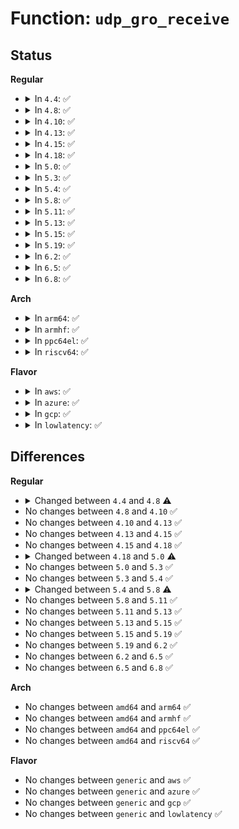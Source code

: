 # Function: <code>udp_gro_receive</code>

## Status
<b>Regular</b>
<ul>
<li>
<details>
<summary>In <code>4.4</code>: ✅</summary>

```c
struct sk_buff **udp_gro_receive(struct sk_buff **head, struct sk_buff *skb, struct udphdr *uh);
```

**Collision:** Unique Global

**Inline:** No

**Transformation:** False

**Instances:**

```
In net/ipv4/udp_offload.c (ffffffff8178b460)
Location: net/ipv4/udp_offload.c:293
Inline: False
Direct callers:
  - net/ipv4/udp_offload.c:udp4_gro_receive
  - net/ipv6/udp_offload.c:udp6_gro_receive
```
**Symbols:**

```
ffffffff8178b460-ffffffff8178b582: udp_gro_receive (STB_GLOBAL)
```
</details>
</li>
<li>
<details>
<summary>In <code>4.8</code>: ✅</summary>

```c
struct sk_buff **udp_gro_receive(struct sk_buff **head, struct sk_buff *skb, struct udphdr *uh, udp_lookup_t lookup);
```

**Collision:** Unique Global

**Inline:** No

**Transformation:** False

**Instances:**

```
In net/ipv4/udp_offload.c (ffffffff817f84e0)
Location: net/ipv4/udp_offload.c:250
Inline: False
Direct callers:
  - net/ipv4/udp_offload.c:udp4_gro_receive
  - net/ipv6/udp_offload.c:udp6_gro_receive
```
**Symbols:**

```
ffffffff817f84e0-ffffffff817f8623: udp_gro_receive (STB_GLOBAL)
```
</details>
</li>
<li>
<details>
<summary>In <code>4.10</code>: ✅</summary>

```c
struct sk_buff **udp_gro_receive(struct sk_buff **head, struct sk_buff *skb, struct udphdr *uh, udp_lookup_t lookup);
```

**Collision:** Unique Global

**Inline:** No

**Transformation:** False

**Instances:**

```
In net/ipv4/udp_offload.c (ffffffff81829390)
Location: net/ipv4/udp_offload.c:252
Inline: False
Direct callers:
  - net/ipv4/udp_offload.c:udp4_gro_receive
  - net/ipv6/udp_offload.c:udp6_gro_receive
```
**Symbols:**

```
ffffffff81829390-ffffffff818294e0: udp_gro_receive (STB_GLOBAL)
```
</details>
</li>
<li>
<details>
<summary>In <code>4.13</code>: ✅</summary>

```c
struct sk_buff **udp_gro_receive(struct sk_buff **head, struct sk_buff *skb, struct udphdr *uh, udp_lookup_t lookup);
```

**Collision:** Unique Global

**Inline:** No

**Transformation:** False

**Instances:**

```
In net/ipv4/udp_offload.c (ffffffff8184ab50)
Location: net/ipv4/udp_offload.c:255
Inline: False
Direct callers:
  - net/ipv4/udp_offload.c:udp4_gro_receive
  - net/ipv6/udp_offload.c:udp6_gro_receive
```
**Symbols:**

```
ffffffff8184ab50-ffffffff8184ac94: udp_gro_receive (STB_GLOBAL)
```
</details>
</li>
<li>
<details>
<summary>In <code>4.15</code>: ✅</summary>

```c
struct sk_buff **udp_gro_receive(struct sk_buff **head, struct sk_buff *skb, struct udphdr *uh, udp_lookup_t lookup);
```

**Collision:** Unique Global

**Inline:** No

**Transformation:** False

**Instances:**

```
In net/ipv4/udp_offload.c (ffffffff818ca7f0)
Location: net/ipv4/udp_offload.c:247
Inline: False
Direct callers:
  - net/ipv4/udp_offload.c:udp4_gro_receive
  - net/ipv6/udp_offload.c:udp6_gro_receive
```
**Symbols:**

```
ffffffff818ca7f0-ffffffff818ca939: udp_gro_receive (STB_GLOBAL)
```
</details>
</li>
<li>
<details>
<summary>In <code>4.18</code>: ✅</summary>

```c
struct sk_buff **udp_gro_receive(struct sk_buff **head, struct sk_buff *skb, struct udphdr *uh, udp_lookup_t lookup);
```

**Collision:** Unique Global

**Inline:** No

**Transformation:** False

**Instances:**

```
In net/ipv4/udp_offload.c (ffffffff81920360)
Location: net/ipv4/udp_offload.c:346
Inline: False
Direct callers:
  - net/ipv4/udp_offload.c:udp4_gro_receive
  - net/ipv6/udp_offload.c:udp6_gro_receive
```
**Symbols:**

```
ffffffff81920360-ffffffff819204b1: udp_gro_receive (STB_GLOBAL)
```
</details>
</li>
<li>
<details>
<summary>In <code>5.0</code>: ✅</summary>

```c
struct sk_buff *udp_gro_receive(struct list_head *head, struct sk_buff *skb, struct udphdr *uh, udp_lookup_t lookup);
```

**Collision:** Unique Global

**Inline:** No

**Transformation:** False

**Instances:**

```
In net/ipv4/udp_offload.c (ffffffff8194f050)
Location: net/ipv4/udp_offload.c:397
Inline: False
Direct callers:
  - net/ipv4/udp_offload.c:udp4_gro_receive
  - net/ipv6/udp_offload.c:udp6_gro_receive
```
**Symbols:**

```
ffffffff8194f050-ffffffff8194f2f4: udp_gro_receive (STB_GLOBAL)
```
</details>
</li>
<li>
<details>
<summary>In <code>5.3</code>: ✅</summary>

```c
struct sk_buff *udp_gro_receive(struct list_head *head, struct sk_buff *skb, struct udphdr *uh, udp_lookup_t lookup);
```

**Collision:** Unique Global

**Inline:** No

**Transformation:** False

**Instances:**

```
In net/ipv4/udp_offload.c (ffffffff819b3840)
Location: net/ipv4/udp_offload.c:406
Inline: False
Direct callers:
  - net/ipv4/udp_offload.c:udp4_gro_receive
  - net/ipv6/udp_offload.c:udp6_gro_receive
```
**Symbols:**

```
ffffffff819b3840-ffffffff819b3b3f: udp_gro_receive (STB_GLOBAL)
```
</details>
</li>
<li>
<details>
<summary>In <code>5.4</code>: ✅</summary>

```c
struct sk_buff *udp_gro_receive(struct list_head *head, struct sk_buff *skb, struct udphdr *uh, udp_lookup_t lookup);
```

**Collision:** Unique Global

**Inline:** No

**Transformation:** False

**Instances:**

```
In net/ipv4/udp_offload.c (ffffffff819ea570)
Location: net/ipv4/udp_offload.c:406
Inline: False
Direct callers:
  - net/ipv4/udp_offload.c:udp4_gro_receive
  - net/ipv6/udp_offload.c:udp6_gro_receive
```
**Symbols:**

```
ffffffff819ea570-ffffffff819ea86f: udp_gro_receive (STB_GLOBAL)
```
</details>
</li>
<li>
<details>
<summary>In <code>5.8</code>: ✅</summary>

```c
struct sk_buff *udp_gro_receive(struct list_head *head, struct sk_buff *skb, struct udphdr *uh, struct sock *sk);
```

**Collision:** Unique Global

**Inline:** No

**Transformation:** False

**Instances:**

```
In net/ipv4/udp_offload.c (ffffffff81ad82d0)
Location: net/ipv4/udp_offload.c:447
Inline: False
Direct callers:
  - net/ipv4/udp_offload.c:udp4_gro_receive
  - net/ipv6/udp_offload.c:udp6_gro_receive
```
**Symbols:**

```
ffffffff81ad82d0-ffffffff81ad84cf: udp_gro_receive (STB_GLOBAL)
```
</details>
</li>
<li>
<details>
<summary>In <code>5.11</code>: ✅</summary>

```c
struct sk_buff *udp_gro_receive(struct list_head *head, struct sk_buff *skb, struct udphdr *uh, struct sock *sk);
```

**Collision:** Unique Global

**Inline:** No

**Transformation:** False

**Instances:**

```
In net/ipv4/udp_offload.c (ffffffff81ae57a0)
Location: net/ipv4/udp_offload.c:509
Inline: False
Direct callers:
  - net/ipv4/udp_offload.c:udp4_gro_receive
  - net/ipv6/udp_offload.c:udp6_gro_receive
```
**Symbols:**

```
ffffffff81ae57a0-ffffffff81ae59a5: udp_gro_receive (STB_GLOBAL)
```
</details>
</li>
<li>
<details>
<summary>In <code>5.13</code>: ✅</summary>

```c
struct sk_buff *udp_gro_receive(struct list_head *head, struct sk_buff *skb, struct udphdr *uh, struct sock *sk);
```

**Collision:** Unique Global

**Inline:** No

**Transformation:** False

**Instances:**

```
In net/ipv4/udp_offload.c (ffffffff81ad0a80)
Location: net/ipv4/udp_offload.c:509
Inline: False
Direct callers:
  - net/ipv4/udp_offload.c:udp4_gro_receive
  - net/ipv6/udp_offload.c:udp6_gro_receive
```
**Symbols:**

```
ffffffff81ad0a80-ffffffff81ad0c9e: udp_gro_receive (STB_GLOBAL)
```
</details>
</li>
<li>
<details>
<summary>In <code>5.15</code>: ✅</summary>

```c
struct sk_buff *udp_gro_receive(struct list_head *head, struct sk_buff *skb, struct udphdr *uh, struct sock *sk);
```

**Collision:** Unique Global

**Inline:** No

**Transformation:** False

**Instances:**

```
In net/ipv4/udp_offload.c (ffffffff81b8f4a0)
Location: net/ipv4/udp_offload.c:509
Inline: False
Direct callers:
  - net/ipv4/udp_offload.c:udp4_gro_receive
  - net/ipv6/udp_offload.c:udp6_gro_receive
```
**Symbols:**

```
ffffffff81b8f4a0-ffffffff81b8f6be: udp_gro_receive (STB_GLOBAL)
```
</details>
</li>
<li>
<details>
<summary>In <code>5.19</code>: ✅</summary>

```c
struct sk_buff *udp_gro_receive(struct list_head *head, struct sk_buff *skb, struct udphdr *uh, struct sock *sk);
```

**Collision:** Unique Global

**Inline:** No

**Transformation:** False

**Instances:**

```
In net/ipv4/udp_offload.c (ffffffff81d207b0)
Location: net/ipv4/udp_offload.c:537
Inline: False
Direct callers:
  - net/ipv4/udp_offload.c:udp4_gro_receive
  - net/ipv6/udp_offload.c:udp6_gro_receive
```
**Symbols:**

```
ffffffff81d207b0-ffffffff81d209c4: udp_gro_receive (STB_GLOBAL)
```
</details>
</li>
<li>
<details>
<summary>In <code>6.2</code>: ✅</summary>

```c
struct sk_buff *udp_gro_receive(struct list_head *head, struct sk_buff *skb, struct udphdr *uh, struct sock *sk);
```

**Collision:** Unique Global

**Inline:** No

**Transformation:** False

**Instances:**

```
In net/ipv4/udp_offload.c (ffffffff81ee7a10)
Location: net/ipv4/udp_offload.c:538
Inline: False
Direct callers:
  - net/ipv4/udp_offload.c:udp4_gro_receive
  - net/ipv6/udp_offload.c:udp6_gro_receive
```
**Symbols:**

```
ffffffff81ee7a10-ffffffff81ee7c24: udp_gro_receive (STB_GLOBAL)
```
</details>
</li>
<li>
<details>
<summary>In <code>6.5</code>: ✅</summary>

```c
struct sk_buff *udp_gro_receive(struct list_head *head, struct sk_buff *skb, struct udphdr *uh, struct sock *sk);
```

**Collision:** Unique Global

**Inline:** No

**Transformation:** False

**Instances:**

```
In net/ipv4/udp_offload.c (ffffffff81f47290)
Location: net/ipv4/udp_offload.c:545
Inline: False
Direct callers:
  - net/ipv4/udp_offload.c:udp4_gro_receive
  - net/ipv6/udp_offload.c:udp6_gro_receive
```
**Symbols:**

```
ffffffff81f47290-ffffffff81f4749d: udp_gro_receive (STB_GLOBAL)
```
</details>
</li>
<li>
<details>
<summary>In <code>6.8</code>: ✅</summary>

```c
struct sk_buff *udp_gro_receive(struct list_head *head, struct sk_buff *skb, struct udphdr *uh, struct sock *sk);
```

**Collision:** Unique Global

**Inline:** No

**Transformation:** False

**Instances:**

```
In net/ipv4/udp_offload.c (ffffffff8200d3d0)
Location: net/ipv4/udp_offload.c:545
Inline: False
Direct callers:
  - net/ipv4/udp_offload.c:udp4_gro_receive
  - net/ipv6/udp_offload.c:udp6_gro_receive
```
**Symbols:**

```
ffffffff8200d3d0-ffffffff8200d5d6: udp_gro_receive (STB_GLOBAL)
```
</details>
</li>
</ul>
<b>Arch</b>
<ul>
<li>
<details>
<summary>In <code>arm64</code>: ✅</summary>

```c
struct sk_buff *udp_gro_receive(struct list_head *head, struct sk_buff *skb, struct udphdr *uh, udp_lookup_t lookup);
```

**Collision:** Unique Global

**Inline:** No

**Transformation:** False

**Instances:**

```
In net/ipv4/udp_offload.c (ffff800010ca0128)
Location: net/ipv4/udp_offload.c:406
Inline: False
Direct callers:
  - net/ipv4/udp_offload.c:udp4_gro_receive
  - net/ipv6/udp_offload.c:udp6_gro_receive
```
**Symbols:**

```
ffff800010ca0128-ffff800010ca0470: udp_gro_receive (STB_GLOBAL)
```
</details>
</li>
<li>
<details>
<summary>In <code>armhf</code>: ✅</summary>

```c
struct sk_buff *udp_gro_receive(struct list_head *head, struct sk_buff *skb, struct udphdr *uh, udp_lookup_t lookup);
```

**Collision:** Unique Global

**Inline:** No

**Transformation:** False

**Instances:**

```
In net/ipv4/udp_offload.c (c0dad078)
Location: net/ipv4/udp_offload.c:406
Inline: False
Direct callers:
  - net/ipv4/udp_offload.c:udp4_gro_receive
  - net/ipv6/udp_offload.c:udp6_gro_receive
```
**Symbols:**

```
c0dad078-c0dad398: udp_gro_receive (STB_GLOBAL)
```
</details>
</li>
<li>
<details>
<summary>In <code>ppc64el</code>: ✅</summary>

```c
struct sk_buff *udp_gro_receive(struct list_head *head, struct sk_buff *skb, struct udphdr *uh, udp_lookup_t lookup);
```

**Collision:** Unique Global

**Inline:** No

**Transformation:** False

**Instances:**

```
In net/ipv4/udp_offload.c (c000000000db3920)
Location: net/ipv4/udp_offload.c:406
Inline: False
Direct callers:
  - net/ipv4/udp_offload.c:udp4_gro_receive
  - net/ipv6/udp_offload.c:udp6_gro_receive
```
**Symbols:**

```
c000000000db3920-c000000000db3d28: udp_gro_receive (STB_GLOBAL)
```
</details>
</li>
<li>
<details>
<summary>In <code>riscv64</code>: ✅</summary>

```c
struct sk_buff *udp_gro_receive(struct list_head *head, struct sk_buff *skb, struct udphdr *uh, udp_lookup_t lookup);
```

**Collision:** Unique Global

**Inline:** No

**Transformation:** False

**Instances:**

```
In net/ipv4/udp_offload.c (ffffffe0007fc876)
Location: net/ipv4/udp_offload.c:406
Inline: False
Direct callers:
  - net/ipv4/udp_offload.c:udp4_gro_receive
  - net/ipv6/udp_offload.c:udp6_gro_receive
```
**Symbols:**

```
ffffffe0007fc876-ffffffe0007fcb0e: udp_gro_receive (STB_GLOBAL)
```
</details>
</li>
</ul>
<b>Flavor</b>
<ul>
<li>
<details>
<summary>In <code>aws</code>: ✅</summary>

```c
struct sk_buff *udp_gro_receive(struct list_head *head, struct sk_buff *skb, struct udphdr *uh, udp_lookup_t lookup);
```

**Collision:** Unique Global

**Inline:** No

**Transformation:** False

**Instances:**

```
In net/ipv4/udp_offload.c (ffffffff8198a3e0)
Location: net/ipv4/udp_offload.c:406
Inline: False
Direct callers:
  - net/ipv4/udp_offload.c:udp4_gro_receive
  - net/ipv6/udp_offload.c:udp6_gro_receive
```
**Symbols:**

```
ffffffff8198a3e0-ffffffff8198a6df: udp_gro_receive (STB_GLOBAL)
```
</details>
</li>
<li>
<details>
<summary>In <code>azure</code>: ✅</summary>

```c
struct sk_buff *udp_gro_receive(struct list_head *head, struct sk_buff *skb, struct udphdr *uh, udp_lookup_t lookup);
```

**Collision:** Unique Global

**Inline:** No

**Transformation:** False

**Instances:**

```
In net/ipv4/udp_offload.c (ffffffff81943ea0)
Location: net/ipv4/udp_offload.c:406
Inline: False
Direct callers:
  - net/ipv4/udp_offload.c:udp4_gro_receive
  - net/ipv6/udp_offload.c:udp6_gro_receive
```
**Symbols:**

```
ffffffff81943ea0-ffffffff8194419f: udp_gro_receive (STB_GLOBAL)
```
</details>
</li>
<li>
<details>
<summary>In <code>gcp</code>: ✅</summary>

```c
struct sk_buff *udp_gro_receive(struct list_head *head, struct sk_buff *skb, struct udphdr *uh, udp_lookup_t lookup);
```

**Collision:** Unique Global

**Inline:** No

**Transformation:** False

**Instances:**

```
In net/ipv4/udp_offload.c (ffffffff819f4bb0)
Location: net/ipv4/udp_offload.c:406
Inline: False
Direct callers:
  - net/ipv4/udp_offload.c:udp4_gro_receive
  - net/ipv6/udp_offload.c:udp6_gro_receive
```
**Symbols:**

```
ffffffff819f4bb0-ffffffff819f4eaf: udp_gro_receive (STB_GLOBAL)
```
</details>
</li>
<li>
<details>
<summary>In <code>lowlatency</code>: ✅</summary>

```c
struct sk_buff *udp_gro_receive(struct list_head *head, struct sk_buff *skb, struct udphdr *uh, udp_lookup_t lookup);
```

**Collision:** Unique Global

**Inline:** No

**Transformation:** False

**Instances:**

```
In net/ipv4/udp_offload.c (ffffffff819fed80)
Location: net/ipv4/udp_offload.c:406
Inline: False
Direct callers:
  - net/ipv4/udp_offload.c:udp4_gro_receive
  - net/ipv6/udp_offload.c:udp6_gro_receive
```
**Symbols:**

```
ffffffff819fed80-ffffffff819ff091: udp_gro_receive (STB_GLOBAL)
```
</details>
</li>
</ul>

## Differences
<b>Regular</b>
<ul>
<li>
<details>
<summary>Changed between <code>4.4</code> and <code>4.8</code> ⚠️</summary>
<ul>
<li>
<b>Param added. </b>
<code>udp_lookup_t lookup</code>
</li>
</ul>
</details>
</li>
<li>
No changes between <code>4.8</code> and <code>4.10</code> ✅
</li>
<li>
No changes between <code>4.10</code> and <code>4.13</code> ✅
</li>
<li>
No changes between <code>4.13</code> and <code>4.15</code> ✅
</li>
<li>
No changes between <code>4.15</code> and <code>4.18</code> ✅
</li>
<li>
<details>
<summary>Changed between <code>4.18</code> and <code>5.0</code> ⚠️</summary>
<ul>
<li>
<b>Param type changed. </b>
<code>struct sk_buff **head</code> ➡️ <code>struct list_head *head</code>
</li>
<li>
<b>Return type changed. </b>
<code>struct sk_buff **</code> ➡️ <code>struct sk_buff *</code>
</li>
</ul>
</details>
</li>
<li>
No changes between <code>5.0</code> and <code>5.3</code> ✅
</li>
<li>
No changes between <code>5.3</code> and <code>5.4</code> ✅
</li>
<li>
<details>
<summary>Changed between <code>5.4</code> and <code>5.8</code> ⚠️</summary>
<ul>
<li>
<b>Param added. </b>
<code>struct sock *sk</code>
</li>
<li>
<b>Param removed. </b>
<code>udp_lookup_t lookup</code>
</li>
</ul>
</details>
</li>
<li>
No changes between <code>5.8</code> and <code>5.11</code> ✅
</li>
<li>
No changes between <code>5.11</code> and <code>5.13</code> ✅
</li>
<li>
No changes between <code>5.13</code> and <code>5.15</code> ✅
</li>
<li>
No changes between <code>5.15</code> and <code>5.19</code> ✅
</li>
<li>
No changes between <code>5.19</code> and <code>6.2</code> ✅
</li>
<li>
No changes between <code>6.2</code> and <code>6.5</code> ✅
</li>
<li>
No changes between <code>6.5</code> and <code>6.8</code> ✅
</li>
</ul>
<b>Arch</b>
<ul>
<li>
No changes between <code>amd64</code> and <code>arm64</code> ✅
</li>
<li>
No changes between <code>amd64</code> and <code>armhf</code> ✅
</li>
<li>
No changes between <code>amd64</code> and <code>ppc64el</code> ✅
</li>
<li>
No changes between <code>amd64</code> and <code>riscv64</code> ✅
</li>
</ul>
<b>Flavor</b>
<ul>
<li>
No changes between <code>generic</code> and <code>aws</code> ✅
</li>
<li>
No changes between <code>generic</code> and <code>azure</code> ✅
</li>
<li>
No changes between <code>generic</code> and <code>gcp</code> ✅
</li>
<li>
No changes between <code>generic</code> and <code>lowlatency</code> ✅
</li>
</ul>
